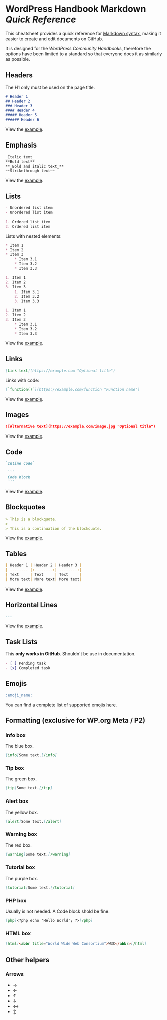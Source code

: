# WordPress Handbook Markdown _Quick Reference_

This cheatsheet provides a quick reference for [Markdown syntax](https://spec.commonmark.org/current/), making it easier to create and edit documents on GitHub.

It is designed for the _WordPress Community Handbooks_, therefore the options have been limited to a standard so that everyone does it as similarly as possible.

## Headers

The H1 only must be used on the page title.

```markdown
# Header 1
## Header 2
### Header 3
#### Header 4
##### Header 5
###### Header 6
```

View the [example](example-headers.md).

## Emphasis

```markdown
_Italic text_
**Bold text**
**_Bold and italic text_**
~~Strikethrough text~~
```

View the [example](example-emphasis.md).

## Lists

```markdown
- Unordered list item
- Unordered list item

1. Ordered list item
2. Ordered list item
```

Lists with nested elements:

```markdown
* Item 1
* Item 2
* Item 3
    * Item 3.1
    * Item 3.2
    * Item 3.3

1. Item 1
2. Item 2
3. Item 3
    1. Item 3.1
    2. Item 3.2
    3. Item 3.3

1. Item 1
2. Item 2
3. Item 3
    * Item 3.1
    * Item 3.2
    * Item 3.3
```

View the [example](example-lists.md).

## Links

```markdown
[Link text](https://example.com "Optional title")
```

Links with code:

```markdown
[`function()`](https://example.com/function "Function name")
```

View the [example](example-links.md).

## Images

```markdown
![Alternative text](https://example.com/image.jpg "Optional title")
```

View the [example](example-images.md).

## Code

```markdown
`Inline code`
```

~~~markdown
 ```
 Code block
 ```
~~~

View the [example](example-code.md).

## Blockquotes

```markdown
> This is a blockquote.
> 
> This is a continuation of the blockquote.
```

View the [example](example-blockquote.md).

## Tables

```markdown
| Header 1 | Header 2 | Header 3 |
| -------- |:--------:| --------:|
| Text     | Text     | Text     |
| More text| More text| More text|
```

View the [example](example-tables.md).

## Horizontal Lines

```markdown
---
```

View the [example](example-horizontallines.md).

## Task Lists

This **only works in GitHub**. Shouldn't be use in documentation.

```markdown
- [ ] Pending task
- [x] Completed task
```

## Emojis

```markdown
:emoji_name:
```
You can find a complete list of supported emojis [here](https://github.com/ikatyang/emoji-cheat-sheet).

## Formatting (exclusive for WP.org Meta / P2)

### Info box

The blue box.

```markdown
[info]Some text.[/info]
```

### Tip box

The green box.

```markdown
[tip]Some text.[/tip]
```

### Alert box

The yellow box.

```markdown
[alert]Some text.[/alert]
```

### Warning box

The red box.

```markdown
[warning]Some text.[/warning]
```

### Tutorial box

The purple box.

```markdown
[tutorial]Some text.[/tutorial]
```

### PHP box

Usually is not needed. A Code block shold be fine.

```markdown
[php]<?php echo 'Hello World'; ?>[/php]
```

### HTML box

```markdown
[html]<abbr title="World Wide Web Consortium">W3C</abbr>[/html]
```

## Other helpers

### Arrows

- →
- ←
- ↑
- ↓
- ↔
- ↕
